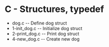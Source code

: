 # C - Structures, typedef
 - dog.c -- Define dog struct
 - 1-init_dog.c -- Initialize dog struct
 - 2-print_dog.c -- Print dog struct
 - 4-new_dog.c -- Create new dog
